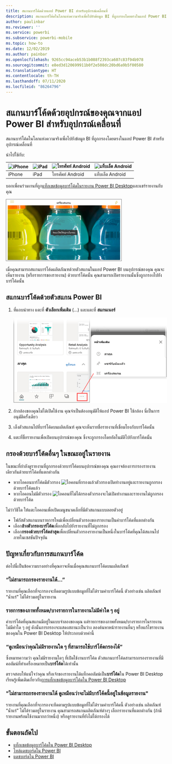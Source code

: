 ```yaml
---
title: สแกนบาร์โค้ดด้วยแอป Power BI สำหรับอุปกรณ์เคลื่อนที่
description: สแกนบาร์โค้ดในโลกแห่งความจริงเพื่อไปยังข้อมูล BI ที่ถูกกรองโดยตรงในแอป Power BI สำหรับอุปกรณ์เคลื่อนที่
author: paulinbar
ms.reviewer: ''
ms.service: powerbi
ms.subservice: powerbi-mobile
ms.topic: how-to
ms.date: 12/02/2019
ms.author: painbar
ms.openlocfilehash: 9265cc94aceb53b1b088f2393ca607c83f94b978
ms.sourcegitcommit: e8ed3d120699911b0f2e508dc20bd6a9b5f00580
ms.translationtype: HT
ms.contentlocale: th-TH
ms.lasthandoff: 07/11/2020
ms.locfileid: "86264796"
---
```

# <a name="scan-a-barcode-with-your-device-from-the-power-bi-mobile-app"></a>สแกนบาร์โค้ดด้วยอุปกรณ์ของคุณจากแอป Power BI สำหรับอุปกรณ์เคลื่อนที่
สแกนบาร์โค้ดในโลกแห่งความจริงเพื่อไปยังข้อมูล BI ที่ถูกกรองโดยตรงในแอป Power BI สำหรับอุปกรณ์เคลื่อนที่


นำไปใช้กับ:

| ![iPhone](./media/mobile-apps-qr-code/ios-logo-40-px.png) | ![iPad](./media/mobile-apps-qr-code/ios-logo-40-px.png) | ![โทรศัพท์ Android](././media/mobile-apps-qr-code/android-logo-40-px.png) | ![แท็บเล็ต Android](././media/mobile-apps-qr-code/android-logo-40-px.png) |
|:--- |:--- |:--- |:--- |
|iPhone |iPad |โทรศัพท์ Android |แท็บเล็ต Android |

บอกเพื่อนร่วมงานที่ถูก[แท็กเขตข้อมูลบาร์โค้ดในรายงาน Power BI Desktop](../../transform-model/desktop-mobile-barcodes.md)และแชร์รายงานกับคุณ 

![ภาพหน้าจอของการสแกนบาร์โค้ดผลิตภัณฑ์ ที่แสดงการใช้เครื่องสแกนบนบาร์โค้ดของเครื่องดื่มสี](media/mobile-apps-scan-barcode-iphone/power-bi-barcode-scanner.png)

เมื่อคุณสามารถสแกนบาร์โค้ดผลิตภัณฑด้วยตัวสแกนในแอป Power BI บนอุปกรณ์ของคุณ คุณจะเห็นรายงาน (หรือรายการของรายงาน) ด้วยบาร์โค้ดนั้น คุณสามารถเปิดรายงานนั้นซึ่งถูกกรองไปยังบาร์โค้ดนั้น

## <a name="scan-a-barcode-with-the-power-bi-scanner"></a>สแกนบาร์โค้ดด้วยตัวสแกน Power BI
1. ที่แถบนำทาง แตะที่ **ตัวเลือกเพิ่มเติม** (...) และแตะที่ **สแกนเนอร์**

    ![ภาพหน้าจอของตัวเลือกเพิ่มเติมในบานหน้าต่างการนำทาง ที่แสดงการเลือกเครื่องสแกน](media/mobile-apps-scan-barcode-iphone/power-bi-scanner.png)

2. ถ้ากล้องของคุณไม่ได้เปิดใช้งาน คุณจำเป็นต้องอนุมัติให้แอป Power BI ใช้กล้อง นี่เป็นการอนุมัติครั้งเดียว 
4. เล็งตัวสแกนไปที่บาร์โค้ดบนผลิตภัณฑ์ คุณจะเห็นรายชื่อรายงานที่เชื่อมโยงกับบาร์โค้ดนั้น
5. แตะที่ชื่อรายงานเพื่อเปิดบนอุปกรณ์ของคุณ ซึ่งจะถูกกรองโดยอัตโนมัติไปยังบาร์โค้ดนั้น

## <a name="filter-by-other-barcodes-while-in-a-report"></a>กรองด้วยบาร์โค้ดอื่นๆ ในขณะอยู่ในรายงาน
ในขณะที่กำลังดูรายงานที่ถูกกรองด้วยบาร์โค้ดบนอุปกรณ์ของคุณ คุณอาจต้องการกรองรายงานเดียวกันด้วยบาร์โค้ดที่แตกต่างกัน

* หากไอคอนบาร์โค้ดมีตัวกรอง ![ไอคอนที่กรองแล้ว](media/mobile-apps-scan-barcode-iphone/power-bi-barcode-filtered-icon-black.png)ตัวกรองเปิดทำงานอยู่และรายงานถูกกรองด้วยบาร์โค้ดแล้ว 
* หากไอคอนไม่มีตัวกรอง ![ไอคอนที่ไม่ได้กรอง](media/mobile-apps-scan-barcode-iphone/power-bi-barcode-unfiltered-icon.png)ตัวกรองจะไม่เปิดทำงานและรายงานไม่ถูกกรองด้วยบาร์โค้ด 

ไม่ว่าวิธีใด ให้แตะไอคอนเพื่อเปิดเมนูขนาดเล็กที่มีตัวสแกนแบบลอยตัวอยู่

* โฟกัสตัวสแกนบนรายการใหม่เพื่อเปลี่ยนตัวกรองของรายงานเป็นค่าบาร์โค้ดที่แตกต่างกัน 
* เลือก**ล้างตัวกรองบาร์โค้ด**เพื่อกลับไปยังรายงานที่ไม่ถูกกรอง
* เลือก**กรองด้วยบาร์โค้ดล่าสุด**เพื่อเปลี่ยนตัวกรองรายงานเป็นหนึ่งในบาร์โค้ดที่คุณได้สแกนไปภายในเซสชันปัจจุบัน

## <a name="issues-with-scanning-a-barcode"></a>ปัญหาเกี่ยวกับการสแกนบาร์โค้ด
ต่อไปนี้เป็นข้อความบางอย่างที่คุณอาจเห็นเมื่อคุณสแกนบาร์โค้ดบนผลิตภัณฑ์

### <a name="couldnt-filter-report"></a>“ไม่สามารถกรองรายงานได้...”
รายงานที่คุณเลือกที่จะกรองจะยึดตามรูปแบบข้อมูลที่ไม่ได้รวมค่าบาร์โค้ดนี้ ตัวอย่างเช่น ผลิตภัณฑ์ “น้ำแร่” ไม่ได้รวมอยู่ในรายงาน  

### <a name="allsome-of-the-visuals-in-the-report-dont-contain-any-value"></a>รายการของภาพทั้งหมด/บางรายการในรายงานไม่มีค่าใด ๆ อยู่
ค่าบาร์โค้ดที่คุณสแกนมีอยู่ในแบบจำลองของคุณ แต่รายการของภาพทั้งหมด/บางรายการในรายงานไม่มีค่าใด ๆ อยู่ ดังนั้นการกรองจะแสดงสถานะเป็นว่าง ลองค้นหาหน้ารายงานอื่นๆ หรือแก้ไขรายงานของคุณใน Power BI Desktop ให้ประกอบด้วยค่านี้ 

### <a name="looks-like-you-dont-have-any-reports-that-can-be-filtered-by-barcodes"></a>“ดูเหมือนว่าคุณไม่มีรายงานใด ๆ ที่สามารถใช้บาร์โค้ดกรองได้”
ซึ่งหมายความว่า คุณไม่มีรายงานใดๆ ที่เปิดใช้งานบาร์โค้ด ตัวสแกนบาร์โค้ดสามารถกรองรายงานที่มีคอลัมน์ที่ทำเครื่องหมายเป็น**บาร์โค้ด**ได้เท่านั้น  

ตรวจสอบให้แน่ใจว่าคุณ หรือเจ้าของรายงานได้แท็กคอลัมน์เป็น**บาร์โค้ด**ใน Power BI Desktop เรียนรู้เพิ่มเติมเกี่ยวกับ[การแท็กเขตข้อมูลบาร์โค้ดใน Power BI Desktop](../../transform-model/desktop-mobile-barcodes.md)

### <a name="couldnt-filter-report---looks-like-this-barcode-doesnt-exist-in-the-report-data"></a>"ไม่สามารถกรองรายงานได้ ดูเหมือนว่าจะไม่มีบาร์โค้ดนี้อยู่ในข้อมูลรายงาน"
รายงานที่คุณเลือกที่จะกรองจะยึดตามรูปแบบข้อมูลที่ไม่ได้รวมค่าบาร์โค้ดนี้ ตัวอย่างเช่น ผลิตภัณฑ์ “น้ำแร่” ไม่ได้รวมอยู่ในรายงาน คุณสามารถสแกนผลิตภัณฑ์ต่างๆ เลือกรายงานที่แตกต่างกัน (ถ้ามีรายงานพร้อมใช้งานมากกว่าหนึ่ง) หรือดูรายงานที่ยังไม่ได้กรองได้ 

## <a name="next-steps"></a>ขั้นตอนถัดไป
* [แท็กเขตข้อมูลบาร์โค้ดใน Power BI Desktop](../../transform-model/desktop-mobile-barcodes.md)
* [ไทล์แดชบอร์ดใน Power BI](../end-user-tiles.md)
* [แดชบอร์ดใน Power BI](../end-user-dashboards.md)

